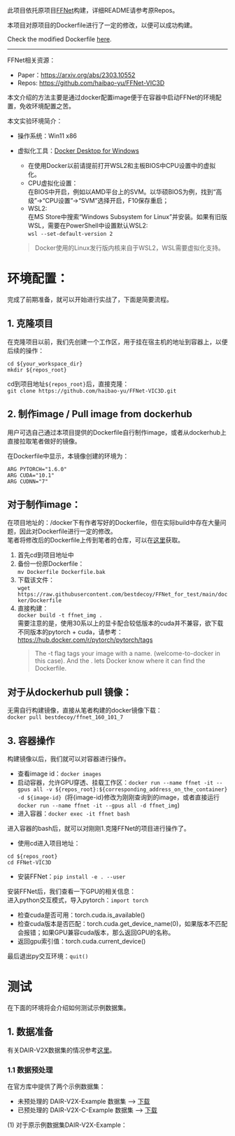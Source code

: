 此项目依托原项目[FFNet](https://github.com/haibao-yu/FFNet-VIC3D)构建，详细README请参考原Repos。

本项目对原项目的Dockerfile进行了一定的修改，以便可以成功构建。

Check the modified Dockerfile [here](https://github.com/bestdecoy/FFNet_for_test/tree/main/docker).

---

FFNet相关资源：
- Paper：https://arxiv.org/abs/2303.10552
- Repos: https://github.com/haibao-yu/FFNet-VIC3D

本文介绍的方法主要是通过docker配置image便于在容器中启动FFNet的环境配置，免收环境配置之苦。


本文实验环境简介：
- 操作系统：Win11 x86
- 虚拟化工具：[Docker Desktop for Windows](https://docs.docker.com/desktop/install/windows-install/)
    - 在使用Docker以前请提前打开WSL2和主板BIOS中CPU设置中的虚拟化。
    - CPU虚拟化设置：  
    在BIOS中开启，例如以AMD平台上的SVM。以华硕BIOS为例，找到“高级”->“CPU设置”->“SVM”选择开启，F10保存重启；
    - WSL2:   
    在MS Store中搜索“Windows Subsystem for Linux”并安装。如果有旧版WSL，需要在PowerShell中设置默认WSL2:  
    `wsl --set-default-version 2`

    > Docker使用的Linux发行版内核来自于WSL2，WSL需要虚拟化支持。

# 环境配置：
完成了前期准备，就可以开始进行实战了，下面是简要流程。
## 1. 克隆项目

在克隆项目以前，我们先创建一个工作区，用于挂在宿主机的地址到容器上，以便后续的操作：   

```
cd ${your_workspace_dir}
mkdir ${repos_root}
````

cd到项目地址`${repos_root}`后，直接克隆：  
`git clone https://github.com/haibao-yu/FFNet-VIC3D.git`

## 2. 制作image / Pull image from dockerhub

用户可选自己通过本项目提供的Dockerfile自行制作image，或者从dockerhub上直接拉取笔者做好的镜像。

在Dockerfile中显示，本镜像创建的环境为：

```
ARG PYTORCH="1.6.0"
ARG CUDA="10.1"
ARG CUDNN="7"
```

## 对于制作image：

在项目地址的：/docker下有作者写好的Dockerfile，但在实际build中存在大量问题，因此对Dockerfile进行一定的修改。  
笔者将修改后的Dockerfile上传到笔者的仓库，可以在[这里](https://github.com/bestdecoy/FFNet_for_test/blob/main/docker/Dockerfile)获取。

1. 首先cd到项目地址中
2. 备份一份原Dockerfile：  
    `mv Dockerfile Dockerfile.bak`  
3. 下载该文件：  
    `wget https://raw.githubusercontent.com/bestdecoy/FFNet_for_test/main/docker/Dockerfile`
4. 直接构建：  
`docker build -t ffnet_img .`  
需要注意的是，使用30系以上的显卡配合较低版本的cuda并不兼容，欲下载不同版本的pytorch + cuda，请参考：https://hub.docker.com/r/pytorch/pytorch/tags
    > The -t flag tags your image with a name. (welcome-to-docker in this case). And the . lets Docker know where it can find the Dockerfile.  
 
## 对于从dockerhub pull 镜像：
无需自行构建镜像，直接从笔者构建的docker镜像下载：  
`docker pull bestdecoy/ffnet_160_101_7`

## 3. 容器操作  
构建镜像以后，我们就可以对容器进行操作。

- 查看image id：`docker images`
- 启动容器，允许GPU穿透、挂载工作区：`docker run --name ffnet -it --gpus all -v ${repos_root}:${corresponding_address_on_the_container} -d ${image-id} `(将{image-id}修改为刚刚查询到的image，或者直接运行`docker run --name ffnet -it --gpus all -d ffnet_img`)
- 进入容器：`docker exec -it ffnet bash`

进入容器的bash后，就可以对刚刚1.克隆FFNet的项目进行操作了。
- 使用cd进入项目地址：   

```
cd ${repos_root}
cd FFNet-VIC3D
```
- 安装FFNet：`pip install -e . --user`

安装FFNet后，我们查看一下GPU的相关信息：  
进入python交互模式，导入pytorch：`import torch`
- 检查cuda是否可用：torch.cuda.is_available()
- 检查cuda版本是否匹配：torch.cuda.get_device_name(0)，如果版本不匹配会报错；如果GPU兼容cuda版本，那么返回GPU的名称。
- 返回gpu索引值：torch.cuda.current_device()

最后退出py交互环境：`quit()`

# 测试
在下面的环境将会介绍如何测试示例数据集。

## 1. 数据准备
有关DAIR-V2X数据集的情况参考[这里](https://github.com/haibao-yu/FFNet-VIC3D/blob/main/data/dair-v2x/README.md)。

### 1.1 数据预处理
在官方库中提供了两个示例数据集：
- 未预处理的 DAIR-V2X-Example 数据集 --> [下载](https://drive.google.com/file/d/1bFwWGXa6rMDimKeu7yJazAkGYO8s4RSI/view?usp=sharing)
- 已预处理的 DAIR-V2X-C-Example 数据集 --> [下载](https://drive.google.com/file/d/1y8bGwI63TEBkDEh2JU_gdV7uidthSnoe/view?usp=sharing)

(1) 对于原示例数据集DAIR-V2X-Example：